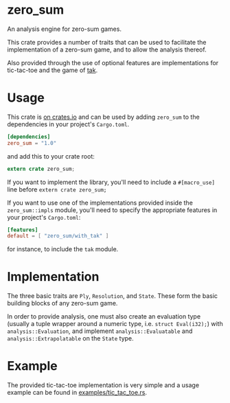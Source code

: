 zero_sum
====

An analysis engine for zero-sum games.

This crate provides a number of traits that can be used to facilitate the
implementation of a zero-sum game, and to allow the analysis thereof.

Also provided through the use of optional features are implementations
for tic-tac-toe and the game of [tak](http://cheapass.com/tak/).

# Usage

This crate is [on crates.io](https://crates.io/crates/zero_sum) and can be
used by adding `zero_sum` to the dependencies in your project's `Cargo.toml`.

```toml
[dependencies]
zero_sum = "1.0"
```

and add this to your crate root:

```rust
extern crate zero_sum;
```

If you want to implement the library, you'll need to include a `#[macro_use]`
line before `extern crate zero_sum;`

If you want to use one of the implementations provided inside the `zero_sum::impls`
module, you'll need to specify the appropriate features in your project's `Cargo.toml`:

```toml
[features]
default = [ "zero_sum/with_tak" ]
```

for instance, to include the `tak` module.

# Implementation

The three basic traits are `Ply`, `Resolution`, and `State`.  These form
the basic building blocks of any zero-sum game.

In order to provide analysis, one must also create an evaluation type
(usually a tuple wrapper around a numeric type, i.e. `struct Eval(i32);`)
with `analysis::Evaluation`, and implement `analysis::Evaluatable` and
`analysis::Extrapolatable` on the `State` type.

# Example

The provided tic-tac-toe implementation is very simple and a usage example can
be found in [examples/tic_tac_toe.rs](https://github.com/cdbfoster/zero_sum/blob/master/examples/tic_tac_toe.rs).
